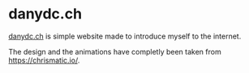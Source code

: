 # danydc.ch

[danydc.ch](http://danydc.ch) is simple website made to introduce myself to the internet.

The design and the animations have completly been taken from https://chrismatic.io/.
